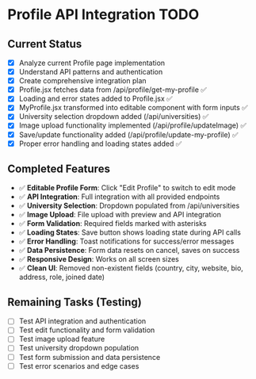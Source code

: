 # Profile API Integration TODO

## Current Status
- [x] Analyze current Profile page implementation
- [x] Understand API patterns and authentication
- [x] Create comprehensive integration plan
- [x] Profile.jsx fetches data from /api/profile/get-my-profile ✅
- [x] Loading and error states added to Profile.jsx ✅
- [x] MyProfile.jsx transformed into editable component with form inputs ✅
- [x] University selection dropdown added (/api/universities) ✅
- [x] Image upload functionality implemented (/api/profile/updateImage) ✅
- [x] Save/update functionality added (/api/profile/update-my-profile) ✅
- [x] Proper error handling and loading states added ✅

## Completed Features
- ✅ **Editable Profile Form**: Click "Edit Profile" to switch to edit mode
- ✅ **API Integration**: Full integration with all provided endpoints
- ✅ **University Selection**: Dropdown populated from /api/universities
- ✅ **Image Upload**: File upload with preview and API integration
- ✅ **Form Validation**: Required fields marked with asterisks
- ✅ **Loading States**: Save button shows loading state during API calls
- ✅ **Error Handling**: Toast notifications for success/error messages
- ✅ **Data Persistence**: Form data resets on cancel, saves on success
- ✅ **Responsive Design**: Works on all screen sizes
- ✅ **Clean UI**: Removed non-existent fields (country, city, website, bio, address, role, joined date)

## Remaining Tasks (Testing)
- [ ] Test API integration and authentication
- [ ] Test edit functionality and form validation
- [ ] Test image upload feature
- [ ] Test university dropdown population
- [ ] Test form submission and data persistence
- [ ] Test error scenarios and edge cases
